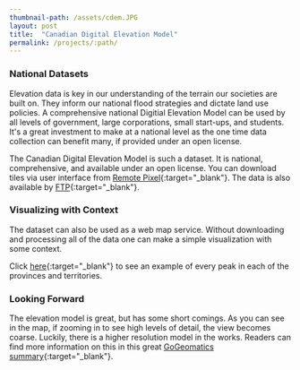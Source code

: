 ```yaml
---
thumbnail-path: /assets/cdem.JPG
layout: post
title:  "Canadian Digital Elevation Model"
permalink: /projects/:path/
---
```


### National Datasets

Elevation data is key in our understanding of the terrain our societies are built on. They inform our national flood strategies and dictate land use policies. A comprehensive national Digitial Elevation Model can be used by all levels of government, large corporations, small start-ups, and students. It's a great investment to make at a national level as the one time data collection can benefit many, if provided under an open license.

The Canadian Digital Elevation Model is such a dataset. It is national, comprehensive, and available under an open license. You can download tiles via user interface from [Remote Pixel](https://remotepixel.ca/projects/cded_leaflet.html){:target="_blank"}. The data is also available by [FTP](http://ftp.geogratis.gc.ca/pub/nrcan_rncan/elevation/cdem_mnec/){:target="_blank"}.

### Visualizing with Context

The dataset can also be used as a web map service. Without downloading and processing all of the data one can make a simple visualization with some context.

Click [here](http://yuriyczoli.com/cdem){:target="_blank"} to see an example of every peak in each of the provinces and territories.

### Looking Forward

The elevation model is great, but has some short comings. As you can see in the map, if zooming in to see high levels of detail, the view becomes coarse. Luckily, there is a higher resolution model in the works. Readers can find more information on this in this great [GoGeomatics summary](https://gogeomatics.ca/ccmeos-elevation-data-revolution-has-begun-canadas-new-dem/){:target="_blank"}.